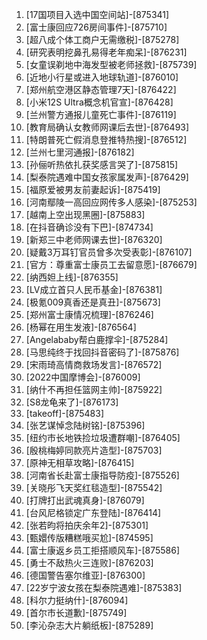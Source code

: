 
1. [17国项目入选中国空间站]-[875341]
1. [富士康回应726房间事件]-[875710]
1. [超八成个体工商户无需缴税]-[875278]
1. [研究表明挖鼻孔易得老年痴呆]-[876231]
1. [女童误剃地中海发型被老师拯救]-[875739]
1. [近地小行星或进入地球轨道]-[876010]
1. [郑州航空港区静态管理7天]-[876422]
1. [小米12S Ultra概念机官宣]-[876428]
1. [兰州警方通报儿童死亡事件]-[876119]
1. [教育局确认女教师网课后去世]-[876493]
1. [特朗普死亡假消息登推特热搜]-[876512]
1. [兰州七里河通报]-[876182]
1. [孙俪听热依扎获奖感言哭了]-[875815]
1. [梨泰院遇难中国女孩家属发声]-[876429]
1. [福原爱被男友前妻起诉]-[875419]
1. [河南鄢陵一高回应网传多人感染]-[875253]
1. [越南上空出现黑圈]-[875883]
1. [在抖音确诊没有下巴]-[874734]
1. [新郑三中老师网课去世]-[876320]
1. [疑戴3万耳钉官员曾多次受表彰]-[876107]
1. [官方：尊重富士康员工去留意愿]-[876679]
1. [纳西妲上线]-[876355]
1. [LV成立首只人民币基金]-[876381]
1. [极氪009真香还是真丑]-[875673]
1. [郑州富士康情况梳理]-[876246]
1. [杨幂在用生发液]-[876564]
1. [Angelababy帮白鹿撑伞]-[875284]
1. [马思纯终于找回抖音密码了]-[875876]
1. [宋雨琦高情商救场发言]-[876572]
1. [2022中国摩博会]-[876009]
1. [纳什不再担任篮网主帅]-[875922]
1. [S8龙龟来了]-[876173]
1. [takeoff]-[875483]
1. [张艺谋悼念陆树铭]-[875396]
1. [纽约市长地铁捡垃圾遭群嘲]-[876405]
1. [殷桃梅婷同款亮片造型]-[875703]
1. [原神无相草攻略]-[876415]
1. [河南省长赴富士康指导防疫]-[875526]
1. [关晓彤飞天奖红毯造型]-[875542]
1. [打牌打出武魂真身]-[876079]
1. [台风尼格锁定广东登陆]-[876414]
1. [张若昀将拍庆余年2]-[875301]
1. [甄嬛传版糟糕哦买尬]-[874595]
1. [富士康返乡员工拒搭顺风车]-[875586]
1. [勇士不敌热火三连败]-[876203]
1. [德国警告塞尔维亚]-[876300]
1. [22岁宁波女孩在梨泰院遇难]-[875383]
1. [科尔力挺纳什]-[876094]
1. [首尔市长道歉]-[875749]
1. [李沁杂志大片躺纸板]-[875289]
